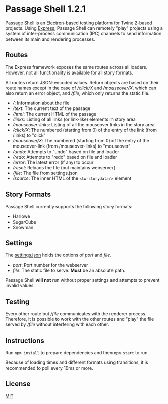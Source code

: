 # Passage Shell 1.2.1

Passage Shell is an [Electron](https://electronjs.org/)-based testing platform for Twine 2-based projects. Using [Express](https://expressjs.com/), Passage Shell can remotely "play" projects using a system of inter-process communication (IPC) channels to send information between its main and rendering processes.

## Routes

The Express framework exposes the same routes across all loaders. However, not all functionality is available for all story formats.

All routes return JSON-encoded values. Return objects are based on their route names except in the case of _/click/X_ and _/mouseover/X_, which can also return an error object, and _/file_, which only returns the static file.

* _/_: Information about the file
* _/text_: The current text of the passage
* _/html_: The current HTML of the passage
* _/links_: Listing of all links (or link-like) elements in story area
* _/mouseover-links_: Listing of all the mouseover links in the story area
* _/click/X_: The numbered (starting from 0) of the entry of the link (from /links) to "click"
* _/mouseover/X_: The numbered (starting from 0) of the entry of the mouseover-link (from /mouseover-links) to "mouseover"
* _/undo_: Attempts to "undo" based on file and loader
* _/redo_: Attempts to "redo" based on file and loader
* _/error_: The latest error (if any) to occur
* _/reset_: Reloads the file (but maintains webserver)
* _/file_: The file from settings.json
* _/source_: The inner HTML of the `<tw-storydata/>` element

## Story Formats

Passage Shell currently supports the following story formats:

* Harlowe
* SugarCube
* Snowman

## Settings

The [settings.json](settings.json) holds the options of _port_ and _file_.

* _port_: Port number for the webserver
* _file_: The static file to serve. **Must** be an absolute path.

Passage Shell **will not** run without proper settings and attempts to prevent invalid values.

## Testing

Every other route but _/file_ communicates with the renderer process. Therefore, it is possible to work with the other routes and "play" the file served by _/file_ without interfering with each other.

## Instructions

Run ```npm install``` to prepare dependencies and then ```npm start``` to run.

Because of loading times and different formats using transitions, it is recommended to poll every 10ms or more.

## License

[MIT](LICENSE.md)
